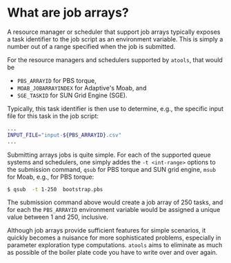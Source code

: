# What are job arrays?
A resource manager or scheduler that support job arrays typically
exposes a task identifier to the job script as an environment variable.
This is simply a number out of a range specified when the job is submitted.

For the resource managers and schedulers supported by `atools`, that would
be
* `PBS_ARRAYID` for PBS torque,
* `MOAB_JOBARRAYINDEX` for Adaptive's Moab, and
* `SGE_TASKID` for SUN Grid Engine (SGE).

Typically, this task identifier is then use to determine, e.g., the
specific input file for this task in the job script:
```bash
...
INPUT_FILE="input-${PBS_ARRAYID}.csv"
...
```

Submitting arrays jobs is quite simple.  For each of the supported queue
systems and schedulers, one simply addes the `-t <int-range>` options to
the submission command, `qsub` for PBS torque and SUN grid engine, `msub`
for Moab, e.g., for PBS torque:
```bash
$ qsub  -t 1-250  bootstrap.pbs
```
The submission command above would create a job array of 250 tasks, and
for each the `PBS_ARRAYID` environment variable would be assigned a unique
value between 1 and 250, inclusive.

Although job arrays provide sufficient features for simple scenarios, it
quickly becomes a nuisance for more sophisticated problems, especially in
parameter exploration type computations.  `atools` aims to eliminate as
much as possible of the boiler plate code you have to write over and over
again.

